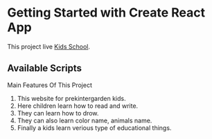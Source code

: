 # Getting Started with Create React App

This project live [Kids School](https://github.com/facebook/create-react-app).

## Available Scripts

Main Features Of This Project
1. This website for prekintergarden kids.
2. Here children learn how to read and write.
3. They can learn how to drow.
4. They can also learn color name, animals name.
5. Finally a kids learn verious type of educational things.

